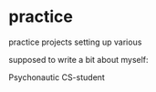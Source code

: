 # practice
practice projects setting up various

supposed to write a bit about myself:

Psychonautic CS-student

